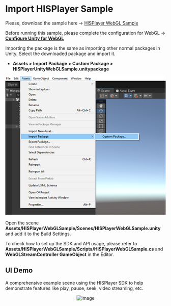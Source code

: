 # Import HISPlayer Sample
Please, download the sample here -> [HISPlayer WebGL Sample](https://downloads.hisplayer.com/Unity/WebGL/HISPlayerUnityWebGLSample.unitypackage)

Before running this sample, please complete the configuration for WebGL ->  [**Configure Unity for WebGL**](./setup-guide.md#Configure-Unity-for-WebGL)

Importing the package is the same as importing other normal packages in Unity. Select the downloaded package and import it.

- **Assets > Import Package > Custom Package > HISPlayerUnityWebGLSample.unitypackage**

<p align="center">
<img src="./assets/import-package.png">
</p>
  

Open the scene **Assets/HISPlayerWebGLSample/Scenes/HISPlayerWebGLSample.unity** and add it to the Build Settings. 

To check how to set up the SDK and API usage, please refer to **Assets/HISPlayerWebGLSample/Scripts/HISPlayerWebGLSample.cs** and **WebGLStreamController GameObject** in the Editor.

## UI Demo
A comprehensive example scene using the HISPlayer SDK to help demonstrate features like play, pause, seek, video streaming, etc.

<p align="center">
<img width="900" alt="image" src="https://github.com/HISPlayer/UnityWebGL-SDK/assets/47497948/928ca4d0-5bfe-4231-a511-63e13292b892">
</p>
